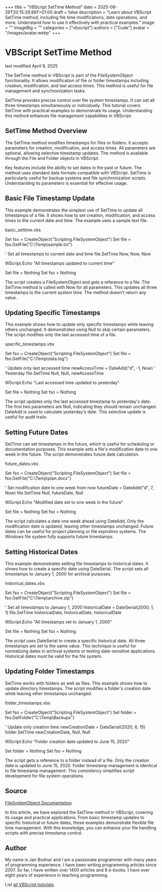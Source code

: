 +++
title = "VBScript SetTime Method"
date = 2025-08-29T20:15:29.897+01:00
draft = false
description = "Learn about VBScript SetTime method, including file time modifications, date operations, and more. Understand how to use it effectively with practical examples."
image = ""
imageBig = ""
categories = ["vbscript"]
authors = ["Cude"]
avatar = "/images/avatar.webp"
+++

# VBScript SetTime Method

last modified April 9, 2025

The SetTime method in VBScript is part of the
FileSystemObject functionality. It allows modification of file or
folder timestamps including creation, modification, and last access times. This
method is useful for file management and synchronization tasks.

SetTime provides precise control over file system timestamps. It
can set all three timestamps simultaneously or individually. This tutorial
covers SetTime with practical examples to demonstrate its usage.
Understanding this method enhances file management capabilities in VBScript.

## SetTime Method Overview

The SetTime method modifies timestamps for files or folders. It
accepts parameters for creation, modification, and access times. All parameters
are optional, allowing selective timestamp updates. The method is available
through the File and Folder objects in VBScript.

Key features include the ability to set dates in the past or future. The method
uses standard date formats compatible with VBScript. SetTime is
particularly useful for backup systems and file synchronization scripts.
Understanding its parameters is essential for effective usage.

## Basic File Timestamp Update

This example demonstrates the simplest use of SetTime to update all
timestamps of a file. It shows how to set creation, modification, and access
times to the current date and time. The example uses a sample text file.

basic_settime.vbs
  

Set fso = CreateObject("Scripting.FileSystemObject")
Set file = fso.GetFile("C:\Temp\sample.txt")

' Set all timestamps to current date and time
file.SetTime Now, Now, Now

WScript.Echo "All timestamps updated to current time"

Set file = Nothing
Set fso = Nothing

The script creates a FileSystemObject and gets a reference to a
file. The SetTime method is called with Now for all
parameters. This updates all three timestamps to the current system time.
The method doesn't return any value.

## Updating Specific Timestamps

This example shows how to update only specific timestamps while leaving others
unchanged. It demonstrates using Null to skip certain parameters.
The script modifies only the last accessed time of a file.

specific_timestamps.vbs
  

Set fso = CreateObject("Scripting.FileSystemObject")
Set file = fso.GetFile("C:\Temp\data.log")

' Update only last accessed time
newAccessTime = DateAdd("d", -1, Now) ' Yesterday
file.SetTime Null, Null, newAccessTime

WScript.Echo "Last accessed time updated to yesterday"

Set file = Nothing
Set fso = Nothing

The script updates only the last accessed timestamp to yesterday's date. The
first two parameters are Null, indicating they should remain
unchanged. DateAdd is used to calculate yesterday's date.
This selective update is useful for audit trails.

## Setting Future Dates

SetTime can set timestamps in the future, which is useful for
scheduling or documentation purposes. This example sets a file's modification
date to one week in the future. The script demonstrates future date calculation.

future_dates.vbs
  

Set fso = CreateObject("Scripting.FileSystemObject")
Set file = fso.GetFile("C:\Temp\plan.docx")

' Set modification date to one week from now
futureDate = DateAdd("d", 7, Now)
file.SetTime Null, futureDate, Null

WScript.Echo "Modified date set to one week in the future"

Set file = Nothing
Set fso = Nothing

The script calculates a date one week ahead using DateAdd. Only the
modification date is updated, leaving other timestamps unchanged. Future dates
can be useful for project planning or file expiration systems.
The Windows file system fully supports future timestamps.

## Setting Historical Dates

This example demonstrates setting file timestamps to historical dates. It shows
how to create a specific date using DateSerial. The script sets all
timestamps to January 1, 2000 for archival purposes.

historical_dates.vbs
  

Set fso = CreateObject("Scripting.FileSystemObject")
Set file = fso.GetFile("C:\Temp\archive.zip")

' Set all timestamps to January 1, 2000
historicalDate = DateSerial(2000, 1, 1)
file.SetTime historicalDate, historicalDate, historicalDate

WScript.Echo "All timestamps set to January 1, 2000"

Set file = Nothing
Set fso = Nothing

The script uses DateSerial to create a specific historical date.
All three timestamps are set to the same value. This technique is useful for
normalizing dates in archival systems or testing date-sensitive applications.
Historical dates must be valid for the file system.

## Updating Folder Timestamps

SetTime works with folders as well as files. This example shows how
to update directory timestamps. The script modifies a folder's creation date
while leaving other timestamps unchanged.

folder_timestamps.vbs
  

Set fso = CreateObject("Scripting.FileSystemObject")
Set folder = fso.GetFolder("C:\Temp\Backups")

' Update only creation time
newCreationDate = DateSerial(2020, 6, 15)
folder.SetTime newCreationDate, Null, Null

WScript.Echo "Folder creation date updated to June 15, 2020"

Set folder = Nothing
Set fso = Nothing

The script gets a reference to a folder instead of a file. Only the creation
date is updated to June 15, 2020. Folder timestamp management is identical to
file timestamp management. This consistency simplifies script development for
file system operations.

## Source

[FileSystemObject Documentation](https://learn.microsoft.com/en-us/previous-versions/windows/internet-explorer/ie-developer/scripting-articles/6kxy1a51(v=vs.84))

In this article, we have explored the SetTime method in VBScript,
covering its usage and practical applications. From basic timestamp updates to
specific historical or future dates, these examples demonstrate flexible file
time management. With this knowledge, you can enhance your file handling scripts
with precise timestamp control.

## Author

My name is Jan Bodnar and I am a passionate programmer with many years of
programming experience. I have been writing programming articles since 2007. So
far, I have written over 1400 articles and 8 e-books. I have over eight years of
experience in teaching programming.

List [all VBScript tutorials](/vbscript/).